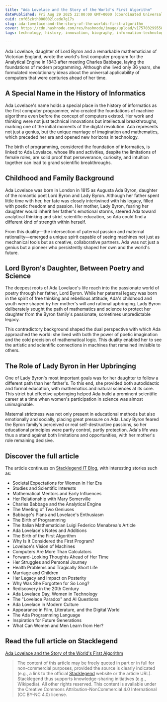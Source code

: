 ```yaml
---
title: "Ada Lovelace and the Story of the World's First Algorithm"
datePublished: Fri Aug 29 2025 22:00:00 GMT+0000 (Coordinated Universal Time)
cuid: cmf65zkth000002lcede7g17s
slug: ada-lovelace-and-the-story-of-the-worlds-first-algorithm
cover: https://cdn.hashnode.com/res/hashnode/image/upload/v1757032995586/9c147074-856b-4a74-8364-717e67e9a0e4.webp
tags: technology, history, innovation, biography, information-technology

---
```


Ada Lovelace, daughter of Lord Byron and a remarkable mathematician of Victorian England, wrote the world's first computer program for the Analytical Engine in 1843 after meeting Charles Babbage, laying the foundations of modern programming. Although she lived only 36 years, she formulated revolutionary ideas about the universal applicability of computers that were centuries ahead of her time.

## A Special Name in the History of Informatics
Ada Lovelace's name holds a special place in the history of informatics as the first computer programmer, who created the foundations of machine algorithms even before the concept of computers existed. Her work and thinking were not just technical innovations but intellectual breakthroughs, marking one of the initial moments of the digital revolution. Ada represents not just a genius, but the unique marriage of imagination and mathematics, which preceded her era and opened new horizons in technology.

The birth of programming, considered the foundation of informatics, is linked to Ada Lovelace, whose life and activities, despite the limitations of female roles, are solid proof that perseverance, curiosity, and intuition together can lead to grand scientific breakthroughs.

## Childhood and Family Background
Ada Lovelace was born in London in 1815 as Augusta Ada Byron, daughter of the romantic poet Lord Byron and Lady Byron. Although her father spent little time with her, her fate was closely intertwined with his legacy, filled with poetic freedom and passion. Her mother, Lady Byron, fearing her daughter would inherit her father's emotional storms, steered Ada toward analytical thinking and strict scientific education, so Ada could find a different kind of strength within herself.

From this duality—the intersection of paternal passion and maternal rationality—emerged a unique spirit capable of seeing machines not just as mechanical tools but as creative, collaborative partners. Ada was not just a genius but a pioneer who persistently shaped her own and the world's future.

## Lord Byron's Daughter, Between Poetry and Science
The deepest roots of Ada Lovelace's life reach into the passionate world of poetry through her father, Lord Byron. While her paternal legacy was born in the spirit of free thinking and rebellious attitude, Ada's childhood and youth were shaped by her mother's will and rational upbringing. Lady Byron deliberately sought the path of mathematics and science to protect her daughter from the Byron family's passionate, sometimes unpredictable legacy.

This contradictory background shaped the dual perspective with which Ada approached the world: she lived with both the power of poetic imagination and the cold precision of mathematical logic. This duality enabled her to see the artistic and scientific connections in machines that remained invisible to others.

## The Role of Lady Byron in Her Upbringing
One of Lady Byron's most important goals was for her daughter to follow a different path than her father's. To this end, she provided both autodidactic and formal education, with mathematics and natural sciences at its core. This strict but effective upbringing helped Ada build a prominent scientific career at a time when women's participation in science was almost unimaginable.

Maternal strictness was not only present in educational methods but also emotionally and socially, placing great pressure on Ada. Lady Byron feared the Byron family's perceived or real self-destructive passions, so her educational principles were partly control, partly protection. Ada's life was thus a stand against both limitations and opportunities, with her mother's role remaining decisive.

## Discover the full article
The article continues on [Stacklegend IT Blog](https://blog.stacklegend.com/en/ada-lovelace-and-the-story-of-the-worlds-first-algorithm), with interesting stories such as:

- Societal Expectations for Women in Her Era
- Studies and Scientific Interests
- Mathematical Mentors and Early Influences
- Her Relationship with Mary Somerville
- Charles Babbage and the Analytical Engine
- The Meeting of Two Geniuses
- Babbage's Plans and Lovelace's Enthusiasm
- The Birth of Programming
- The Italian Mathematician Luigi Federico Menabrea's Article
- Ada Lovelace's Notes and Additions
- The Birth of the First Algorithm
- Why Is It Considered the First Program?
- Lovelace's Vision of Machines
- Computers Are More Than Calculators
- Forward-Looking Thoughts Ahead of Her Time
- Her Struggles and Personal Journey
- Health Problems and Tragically Short Life
- Marriage and Children
- Her Legacy and Impact on Posterity
- Why Was She Forgotten for So Long?
- Rediscovery in the 20th Century
- Ada Lovelace Day, Women in Technology
- The "Lovelace Paradox" and AI Questions
- Ada Lovelace in Modern Culture
- Appearance in Film, Literature, and the Digital World
- The Ada Programming Language
- Inspiration for Future Generations
- What Can Women and Men Learn from Her?

## Read the full article on Stacklegend
[Ada Lovelace and the Story of the World's First Algorithm](https://blog.stacklegend.com/en/ada-lovelace-and-the-story-of-the-worlds-first-algorithm)

> The content of this article may be freely quoted in part or in full for non-commercial purposes, provided the source is clearly indicated (e.g., a link to the official [Stacklegend](https://stacklegend.com) website or the article URL). Stacklegend thus supports knowledge-sharing initiatives (e.g., Wikipedia). All other rights reserved. This content is available under the Creative Commons Attribution-NonCommercial 4.0 International (CC BY-NC 4.0) license.